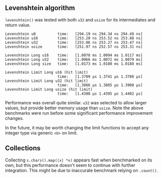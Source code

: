 ## Levenshtein algorithm
`levenshtein()` was tested with both `u32` and `usize` for its intermediates and
return value.


```
Levenshtein u8          time:   [294.19 ns 294.34 ns 294.49 ns]
Levenshtein u16         time:   [253.20 ns 253.52 ns 253.88 ns]
Levenshtein u32         time:   [253.06 ns 253.27 ns 253.47 ns]
Levenshtein usize       time:   [251.97 ns 252.57 ns 253.31 ns]

Levenshtein Long u16    time:   [1.0078 ms 1.0094 ms 1.0117 ms]
Levenshtein Long u32    time:   [1.0066 ms 1.0072 ms 1.0079 ms]
Levenshtein Long size   time:   [1.0173 ms 1.0180 ms 1.0188 ms]

Levenshtein Limit Long u16 (hit limit)
                        time:   [1.3709 µs 1.3741 µs 1.3780 µs]
Levenshtein Limit Long u32 (hit limit)
                        time:   [1.3866 µs 1.3885 µs 1.3908 µs]
Levenshtein Limit Long usize (hit limit)
                        time:   [1.4388 µs 1.4395 µs 1.4402 µs]
```

Performance was overall quite similar. `u32` was selected to allow larger
values, but provide better memory usage than `usize`. Note the above benchmarks
were run before some significant performance improvement changes.

In the future, it may be worth changing the limit functions to accept any
integer type via generic `<U>` on limit.

## Collections

Collecting `s.chars().map(|x| *x)` appears fast when benchmarked on its own, but
this performance doesn't seem to continue with further integration. This might
be due to inaccurate benchmark relying on `.count()`.
